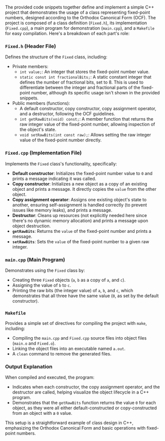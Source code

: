 The provided code snippets together define and implement a simple C++ project that demonstrates the usage of a class representing fixed-point numbers, designed according to the Orthodox Canonical Form (OCF). The project is composed of a class definition (`Fixed.h`), its implementation (`Fixed.cpp`), a main program for demonstration (`main.cpp`), and a `Makefile` for easy compilation. Here's a breakdown of each part's role:

### `Fixed.h` (Header File)
Defines the structure of the `Fixed` class, including:
- Private members:
  - `int value;`: An integer that stores the fixed-point number value.
  - `static const int fractionalBits;`: A static constant integer that defines the number of fractional bits, set to 8. This is used to differentiate between the integer and fractional parts of the fixed-point number, although its specific usage isn't shown in the provided snippets.
- Public members (functions):
  - A default constructor, copy constructor, copy assignment operator, and a destructor, following the OCF guidelines.
  - `int getRawBits(void) const;`: A member function that returns the raw integer value of the fixed-point number, allowing inspection of the object's state.
  - `void setRawBits(int const raw);`: Allows setting the raw integer value of the fixed-point number directly.

### `Fixed.cpp` (Implementation File)
Implements the `Fixed` class's functionality, specifically:
- **Default constructor**: Initializes the fixed-point number value to `0` and prints a message indicating it was called.
- **Copy constructor**: Initializes a new object as a copy of an existing object and prints a message. It directly copies the `value` from the other object.
- **Copy assignment operator**: Assigns one existing object's state to another, ensuring self-assignment is handled correctly (to prevent issues like memory leaks), and prints a message.
- **Destructor**: Cleans up resources (not explicitly needed here since there's no dynamic memory allocation) and prints a message upon object destruction.
- **`getRawBits`**: Returns the `value` of the fixed-point number and prints a message.
- **`setRawBits`**: Sets the `value` of the fixed-point number to a given raw integer.

### `main.cpp` (Main Program)
Demonstrates using the `Fixed` class by:
- Creating three `Fixed` objects (`a`, `b` as a copy of `a`, and `c`).
- Assigning the value of `b` to `c`.
- Printing the raw bits (the integer value) of `a`, `b`, and `c`, which demonstrates that all three have the same value (`0`, as set by the default constructor).

### `Makefile`
Provides a simple set of directives for compiling the project with `make`, including:
- Compiling the `main.cpp` and `Fixed.cpp` source files into object files (`main.o` and `Fixed.o`).
- Linking the object files into an executable named `a.out`.
- A `clean` command to remove the generated files.

### Output Explanation
When compiled and executed, the program:
- Indicates when each constructor, the copy assignment operator, and the destructor are called, helping visualize the object lifecycle in a C++ program.
- Demonstrates that the `getRawBits` function returns the value `0` for each object, as they were all either default-constructed or copy-constructed from an object with a `0` value.

This setup is a straightforward example of class design in C++, emphasizing the Orthodox Canonical Form and basic operations with fixed-point numbers.

